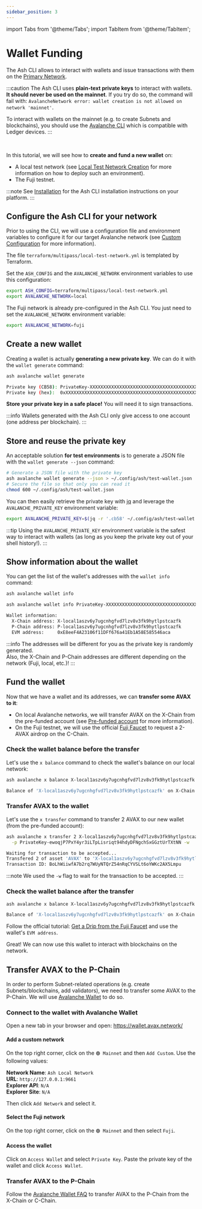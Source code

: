 ```yaml
---
sidebar_position: 3
---
```


import Tabs from '@theme/Tabs';
import TabItem from '@theme/TabItem';

# Wallet Funding

The Ash CLI allows to interact with wallets and issue transactions with them on the [Primary Network](https://docs.avax.network/learn/avalanche/avalanche-platform).

:::caution
The Ash CLI uses **plain-text private keys** to interact with wallets. **It should never be used on the mainnet**. If you try do so, the command will fail with: `AvalancheNetwork error: wallet creation is not allowed on network 'mainnet'`.

To interact with wallets on the mainnet (e.g. to create Subnets and blockchains), you should use the [Avalanche CLI](https://docs.avax.network/subnets/create-a-mainnet-subnet) which is compatible with Ledger devices.
:::

<br/>

In this tutorial, we will see how to **create and fund a new wallet** on:

- A local test network (see [Local Test Network Creation](/docs/toolkit/ansible-avalanche-collection/tutorials/local-test-network) for more information on how to deploy such an environment).
- The Fuji testnet.

:::note
See [Installation](/docs/toolkit/ash-cli/installation) for the Ash CLI installation instructions on your platform.
:::

## Configure the Ash CLI for your network

Prior to using the CLI, we will use a configuration file and environment variables to configure it for our target Avalanche network (see [Custom Configuration](/docs/toolkit/ash-cli/tutorials/custom-configuration) for more information).

<Tabs>
  <TabItem value="local" label="Local test network" default>

The file `terraform/multipass/local-test-network.yml` is templated by Terraform.

Set the `ASH_CONFIG` and the `AVALANCHE_NETWORK` environment variables to use this configuration:

```bash
export ASH_CONFIG=terraform/multipass/local-test-network.yml
export AVALANCHE_NETWORK=local
```

  </TabItem>
  <TabItem value="fuji" label="Fuji testnet">

The Fuji network is already pre-configured in the Ash CLI. You just need to set the `AVALANCHE_NETWORK` environment variable:

```bash
export AVALANCHE_NETWORK=fuji
```

  </TabItem>
</Tabs>

## Create a new wallet

Creating a wallet is actually **generating a new private key**. We can do it with the `wallet generate` command:

```bash title="Command"
ash avalanche wallet generate
```

```bash title="Output"
Private key (CB58): PrivateKey-XXXXXXXXXXXXXXXXXXXXXXXXXXXXXXXXXXXXXXXXXXXXXXXXXX
Private key (hex):  0xXXXXXXXXXXXXXXXXXXXXXXXXXXXXXXXXXXXXXXXXXXXXXXXXXXXXXXXXXXXXXXXX
```

**Store your private key in a safe place!** You will need it to sign transactions.

:::info
Wallets generated with the Ash CLI only give access to one account (one address per blockchain).
:::

## Store and reuse the private key

An acceptable solution **for test environments** is to generate a JSON file with the `wallet generate --json` command:

```bash
# Generate a JSON file with the private key
ash avalanche wallet generate --json > ~/.config/ash/test-wallet.json
# Secure the file so that only you can read it
chmod 600 ~/.config/ash/test-wallet.json
```

You can then easily retrieve the private key with [jq](https://stedolan.github.io/jq/) and leverage the `AVALANCHE_PRIVATE_KEY` environment variable:

```bash
export AVALANCHE_PRIVATE_KEY=$(jq -r '.cb58' ~/.config/ash/test-wallet.json)
```

:::tip
Using the `AVALANCHE_PRIVATE_KEY` environment variable is the safest way to interact with wallets (as long as you keep the private key out of your shell history!).
:::

## Show information about the wallet

You can get the list of the wallet's addresses with the `wallet info` command:

<Tabs>
  <TabItem value="env var" label="Using AVALANCHE_PRIVATE_KEY" default>

```bash title="Command"
ash avalanche wallet info
```

  </TabItem>
  <TabItem value="argument" label="Passing the private key as argument (unsafe)">

```bash title="Command"
ash avalanche wallet info PrivateKey-XXXXXXXXXXXXXXXXXXXXXXXXXXXXXXXXXXXXXXXXXXXXXXXXXX
```

  </TabItem>
</Tabs>

```bash title="Output"
Wallet information:
  X-Chain address: X-local1aszv6y7ugcnhgfvd7lzv8v3fk9hytlpstcazfk
  P-Chain address: P-local1aszv6y7ugcnhgfvd7lzv8v3fk9hytlpstcazfk
  EVM address:     0xE8eeF4A23106f11DFf676a41Eb1A58E585546aca
```

:::info
The addresses will be different for you as the private key is randomly generated.  
Also, the X-Chain and P-Chain addresses are different depending on the network (Fuji, local, etc.)!
:::

## Fund the wallet

Now that we have a wallet and its addresses, we can **transfer some AVAX to it**:

- On local Avalanche networks, we will transfer AVAX on the X-Chain from the pre-funded account (see [Pre-funded account](/docs/toolkit/ansible-avalanche-collection/tutorials/local-test-network#pre-funded-account) for more information).
- On the Fuji testnet, we will use the official [Fuji Faucet](https://faucet.avax.network/) to request a 2-AVAX airdrop on the C-Chain.

<Tabs>
  <TabItem value="local" label="Local test network" default>

### Check the wallet balance before the transfer

Let's use the `x balance` command to check the wallet's balance on our local network:

```bash title="Command"
ash avalanche x balance X-local1aszv6y7ugcnhgfvd7lzv8v3fk9hytlpstcazfk
```

```bash title="Output"
Balance of 'X-local1aszv6y7ugcnhgfvd7lzv8v3fk9hytlpstcazfk' on X-Chain (asset 'AVAX'):  0
```

### Transfer AVAX to the wallet

Let's use the `x transfer` command to transfer 2 AVAX to our new wallet (from the pre-funded account):

```bash title="Command"
ash avalanche x transfer 2 X-local1aszv6y7ugcnhgfvd7lzv8v3fk9hytlpstcazfk \
  -p PrivateKey-ewoqjP7PxY4yr3iLTpLisriqt94hdyDFNgchSxGGztUrTXtNN -w
```

```bash title="Output"
Waiting for transaction to be accepted...
Transfered 2 of asset 'AVAX' to 'X-local1aszv6y7ugcnhgfvd7lzv8v3fk9hytlpstcazfk'!
Transaction ID: BoLhWiiwfA7b2rq7WUyNTQrZ54nRqCYVSLt6oYWKc2AX5Lmpu
```

:::note
We used the `-w` flag to wait for the transaction to be accepted.
:::

### Check the wallet balance after the transfer

```bash title="Command"
ash avalanche x balance X-local1aszv6y7ugcnhgfvd7lzv8v3fk9hytlpstcazfk
```

```bash title="Output"
Balance of 'X-local1aszv6y7ugcnhgfvd7lzv8v3fk9hytlpstcazfk' on X-Chain (asset 'AVAX'):  2
```

  </TabItem>
  <TabItem value="fuji" label="Fuji testnet">

Follow the official tutorial: [Get a Drip from the Fuji Faucet](https://docs.avax.network/quickstart/fuji-workflow#get-a-drip-from-the-fuji-faucet) and use the wallet's `EVM address`.

  </TabItem>
</Tabs>

Great! We can now use this wallet to interact with blockchains on the network.

## Transfer AVAX to the P-Chain

In order to perform Subnet-related operations (e.g. create Subnets/blockchains, add validators), we need to transfer some AVAX to the P-Chain. We will use [Avalanche Wallet](https://wallet.avax.network/) to do so.

### Connect to the wallet with Avalanche Wallet

Open a new tab in your browser and open: https://wallet.avax.network/

<Tabs>
  <TabItem value="local" label="Local test network" default>

#### Add a custom network

On the top right corner, click on the `🟢 Mainnet` and then `Add Custom`. Use the following values:

**Network Name**: `Ash Local Network`  
**URL**: `http://127.0.0.1:9661`  
**Explorer API**: `N/A`  
**Explorer Site**: `N/A`

Then click `Add Network` and select it.

  </TabItem>
  <TabItem value="fuji" label="Fuji testnet">

#### Select the Fuji network

On the top right corner, click on the `🟢 Mainnet` and then select `Fuji`.

  </TabItem>
</Tabs>

#### Access the wallet

Click on `Access Wallet` and select `Private Key`. Paste the private key of the wallet and click `Access Wallet`.

### Transfer AVAX to the P-Chain

Follow the [Avalanche Wallet FAQ](https://support.avax.network/en/collections/3439750-avalanche-wallet-wallet-avax-network) to transfer AVAX to the P-Chain from the X-Chain or C-Chain.
